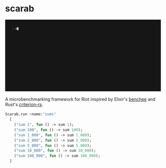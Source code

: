 # scarab

<img src="./test/demo.gif" />

A microbenchmarking framework for Riot inspired by Elixir's [benchee][benchee]
and Rust's [criterion-rs][criterion].

[benchee]: https://github.com/bencheeorg/benchee
[criterion]: https://github.com/bheisler/criterion.rs

<!-- $MDX file=./test/run_test.ml,part=run -->
```ocaml
Scarab.run ~name:"sums"
  [
    ("sum 1", fun () -> sum 1);
    ("sum 100", fun () -> sum 100);
    ("sum 1_000", fun () -> sum 1_000);
    ("sum 2_000", fun () -> sum 2_000);
    ("sum 5_000", fun () -> sum 5_000);
    ("sum 10_000", fun () -> sum 10_000);
    ("sum 100_000", fun () -> sum 100_000);
  ]
```
